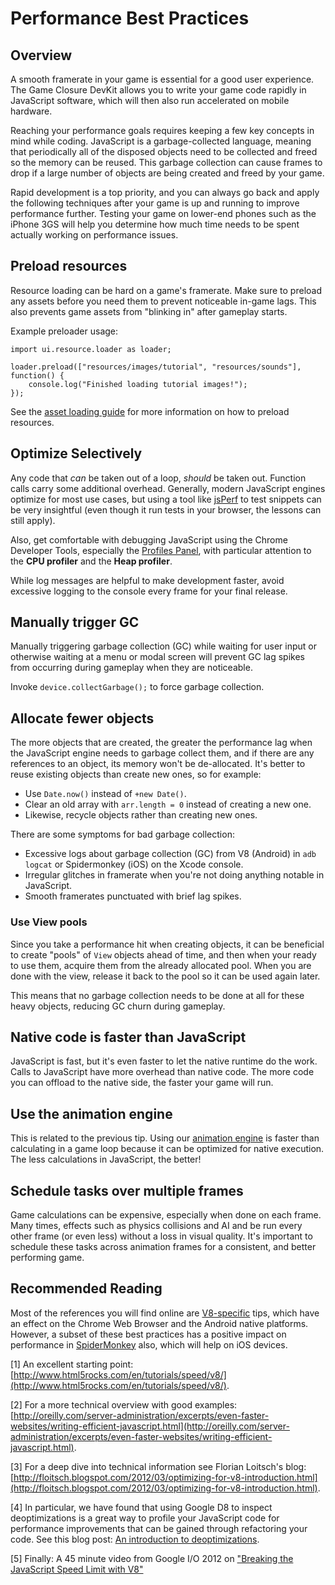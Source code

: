 # Performance Best Practices

## Overview

A smooth framerate in your game is essential for a good user experience.  The Game Closure DevKit allows you to write your game code rapidly in JavaScript software, which will then also run accelerated on mobile hardware.

Reaching your performance goals requires keeping a few key concepts in mind while coding.  JavaScript is a garbage-collected language, meaning that periodically all of the disposed objects need to be collected and freed so the memory can be reused.  This garbage collection can cause frames to drop if a large number of objects are being created and freed by your game.

Rapid development is a top priority, and you can always go back and apply the following techniques after your game is up and running to improve performance further.  Testing your game on lower-end phones such as the iPhone 3GS will help you determine how much time needs to be spent actually working on performance issues.

## Preload resources

Resource loading can be hard on a game's framerate. Make
sure to preload any assets before you need them to prevent
noticeable in-game lags.  This also prevents game assets
from "blinking in" after gameplay starts.

Example preloader usage:

~~~
import ui.resource.loader as loader;

loader.preload(["resources/images/tutorial", "resources/sounds"], function() {
	console.log("Finished loading tutorial images!");
});
~~~

See the [asset loading guide](./load-assets.html) for more information on how to preload resources.

## Optimize Selectively

Any code that *can* be taken out of a loop, *should* be
taken out. Function calls carry some additional
overhead. Generally, modern JavaScript engines optimize for
most use cases, but using a tool like
[jsPerf](http://jsperf.com) to test snippets can be very
insightful (even though it run tests in your browser, the
lessons can still apply).

Also, get comfortable with debugging JavaScript using the
Chrome Developer Tools, especially the
[Profiles Panel](https://developers.google.com/chrome-developer-tools/docs/profiles),
with particular attention to the **CPU profiler** and the
**Heap profiler**.

While log messages are helpful to make development faster, avoid excessive logging to the console every frame for your final release.

## Manually trigger GC

Manually triggering garbage collection (GC) while waiting for user input or otherwise waiting at a menu or modal screen will prevent GC lag spikes from occurring during gameplay when they are noticeable.

Invoke `device.collectGarbage();` to force garbage collection.

## Allocate fewer objects

The more objects that are created, the greater the
performance lag when the JavaScript engine needs to garbage
collect them, and if there are any references to an object,
its memory won't be de-allocated. It's better to reuse
existing objects than create new ones, so for example:

* Use `Date.now()` instead of `+new Date()`.
* Clear an old array with `arr.length = 0` instead of creating a new one.
* Likewise, recycle objects rather than creating new ones.

There are some symptoms for bad garbage collection:

* Excessive logs about garbage collection (GC) from V8 (Android) in `adb logcat` or Spidermonkey (iOS) on the Xcode console.
* Irregular glitches in framerate when you're not doing anything notable in JavaScript.
* Smooth framerates punctuated with brief lag spikes.

### Use View pools

Since you take a performance hit when creating objects, it
can be beneficial to create "pools" of `View` objects ahead
of time, and then when your ready to use them, acquire them
from the already allocated pool. When you are done with the
view, release it back to the pool so it can be used again later.

This means that no garbage collection needs to be done at all for these heavy objects, reducing GC churn during gameplay.

## Native code is faster than JavaScript

JavaScript is fast, but it's even faster to let the native
runtime do the work. Calls to JavaScript have more
overhead than native code. The more code you can offload to
the native side, the faster your game will run.

## Use the animation engine

This is related to the previous tip. Using our
[animation engine](../api/animate.html) is faster than
calculating in a game loop because it can be optimized for
native execution. The less calculations in JavaScript, the better!

## Schedule tasks over multiple frames

Game calculations can be expensive, especially when done on
each frame. Many times, effects such as physics collisions
and AI and be run every other frame (or even less) without a
loss in visual quality. It's important to schedule these
tasks across animation frames for a consistent, and better
performing game.

## Recommended Reading

Most of the references you will find online are [V8-specific](../native/native-v8.html) tips, which have an effect on the Chrome Web Browser and the Android native platforms.  However, a subset of these best practices has a positive impact on performance in [SpiderMonkey](../native/native-sm.html) also, which will help on iOS devices.

[1] An excellent starting point: [http://www.html5rocks.com/en/tutorials/speed/v8/](http://www.html5rocks.com/en/tutorials/speed/v8/).

[2] For a more technical overview with good examples: [http://oreilly.com/server-administration/excerpts/even-faster-websites/writing-efficient-javascript.html](http://oreilly.com/server-administration/excerpts/even-faster-websites/writing-efficient-javascript.html).

[3] For a deep dive into technical information see Florian Loitsch's blog: [http://floitsch.blogspot.com/2012/03/optimizing-for-v8-introduction.html](http://floitsch.blogspot.com/2012/03/optimizing-for-v8-introduction.html).

[4] In particular, we have found that using Google D8 to inspect deoptimizations is a great way to profile your JavaScript code for performance improvements that can be gained through refactoring your code.  See this blog post: [An introduction to deoptimizations](http://floitsch.blogspot.com/2012/03/optimizing-for-v8-inlining.html).

[5] Finally: A 45 minute video from Google I/O 2012 on ["Breaking the JavaScript Speed Limit with V8"](http://www.youtube.com/watch?v=UJPdhx5zTaw)

